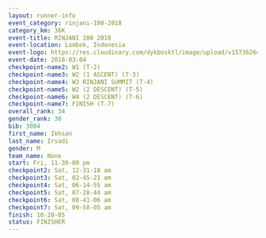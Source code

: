 ```yaml
---
layout: runner-info 
event_category: rinjani-100-2018 
category_km: 36K 
event-title: RINJANI 100 2018 
event-location: Lombok, Indonesia 
event-logo: https://res.cloudinary.com/dykbosktl/image/upload/v1573626435/Logo/Rinjani_eoufbh.png 
event-date: 2018-03-04 
checkpoint-name2: W1 (T-2) 
checkpoint-name3: W2 (1 ASCENT) (T-3) 
checkpoint-name4: W3 RINJANI SUMMIT (T-4) 
checkpoint-name5: W2 (2 DESCENT) (T-5) 
checkpoint-name6: W4 (2 DESCENT) (T-6) 
checkpoint-name7: FINISH (T-7) 
overall_rank: 34
gender_rank: 30
bib: 3084
first_name: Ikhsan
last_name: Irsadi
gender: M
team_name: None
start: Fri, 11-30-00 pm
checkpoint2: Sat, 12-31-18 am
checkpoint3: Sat, 02-45-21 am
checkpoint4: Sat, 06-14-55 am
checkpoint5: Sat, 07-28-44 am
checkpoint6: Sat, 08-41-06 am
checkpoint7: Sat, 09-58-05 am
finish: 10-28-05
status: FINISHER
---
```

